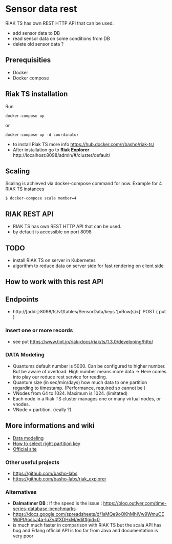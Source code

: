 # Sensor data rest #


RIAK TS has own REST HTTP API that can be used.

* add sensor data to DB
* read sensor data on some conditions from DB
* delete old sensor data ?

## Prerequisities

* Docker
* Docker compose


## Riak TS installation


Run

```
docker-compose up
```

or

```
docker-compose up -d coordinator
```

* to install Riak TS more info https://hub.docker.com/r/basho/riak-ts/
* After installation go to **Riak Explorer** http://localhost:8098/admin/#/cluster/default/


## Scaling

Scaling is achieved via docker-compose command for now. Example for 4 RIAK TS instances

```
$ docker-compose scale member=4
```

## RIAK REST API

* RIAK TS has own REST HTTP API that can be used.
* by default is accessible on port 8098



## TODO

* install RIAK TS on server in Kubernetes
* algorithm to reduce data on server side for fast rendering on client side


## How to work with this rest API


## Endpoints

* http://[addr]:8098/ts/v1/tables/SensorData/keys ‘[»Row(s)«]’ POST ( put )



### insert one or more records

* see put https://www.tiot.jp/riak-docs/riak/ts/1.3.0/developing/http/

### DATA Modeling

* Quantums default number is 5000. Can be configured to higher number. But be aware of overload. High number means more data -> Here comes into play our reduce rest service for reading.
* Quantum size (in sec/min/days) how much data to one partition regarding to timestamp. (Performance, required so cannot be )
* VNodes from 64 to 1024. Maximum is 1024. (limitated)
* Each node in a Riak TS cluster manages one or many virtual nodes, or vnodes.
* VNode = partition. (really ?)

## More informations and wiki

* [Data modeling](https://github.com/cvitter/Riak-TS-Data-Modeling/blob/master/How%20Partition%20Keys%20Work.md)
* [How to select right partition key](https://github.com/cvitter/Riak-TS-Data-Modeling/blob/master/Selecting%20A%20Partition%20Key.md)
* [Official site](http://basho.com/products/riak-ts/)


### Other useful projects

* https://github.com/basho-labs
* https://github.com/basho-labs/riak_explorer


### Alternatives

* **Dalmatimer DB** : If the speed is the issue : https://blog.outlyer.com/time-series-database-benchmarks
* https://docs.google.com/spreadsheets/d/1sMQe9oOKhMhIVw9WmuCEWdPtAoccJ4a-IuZv4fXDHxM/edit#gid=0
* is much much faster in comparison with RIAK TS but the scala API has bug and Erlang official API is too far from Java and documentation is very poor